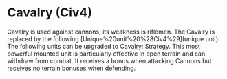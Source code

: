 # Cavalry (Civ4)

Cavalry is used against cannons; its weakness is riflemen.
The Cavalry is replaced by the following [Unique%20unit%20%28Civ4%29](unique unit):
The following units can be upgraded to Cavalry:
Strategy.
This most powerful mounted unit is particularly effective in open terrain and can withdraw from combat. It receives a bonus when attacking Cannons but receives no terrain bonuses when defending.